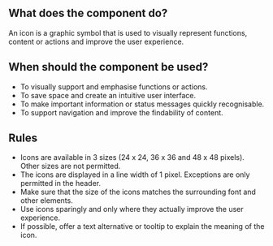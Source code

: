 

## What does the component do?
An icon is a graphic symbol that is used to visually represent functions, content or actions and improve the user experience.

## When should the component be used?
* To visually support and emphasise functions or actions.
* To save space and create an intuitive user interface.
* To make important information or status messages quickly recognisable.
* To support navigation and improve the findability of content.

## Rules
* Icons are available in 3 sizes (24 x 24, 36 x 36 and 48 x 48 pixels). Other sizes are not permitted.
* The icons are displayed in a line width of 1 pixel. Exceptions are only permitted in the header.
* Make sure that the size of the icons matches the surrounding font and other elements.
* Use icons sparingly and only where they actually improve the user experience.
* If possible, offer a text alternative or tooltip to explain the meaning of the icon.
